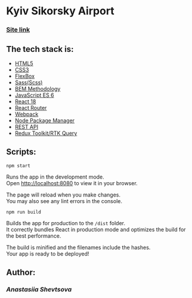 <h1>Kyiv Sikorsky Airport</h1>
<h3> <a href="https://splendid-parfait-e4826f.netlify.app/"><b>Site link</b></a> </h3>

 <h2>The tech stack is: </h2>
<ul> 
  <li><a href="https://en.wikipedia.org/wiki/HTML5">HTML5 </a> </li>
  <li><a href="https://en.wikipedia.org/wiki/Cascading_Style_Sheets">CSS3 </a> </li>
  <li><a href="https://en.wikipedia.org/wiki/CSS_Flexible_Box_Layout">FlexBox </a> </li>
  <li><a href="https://sass-lang.com/">Sass(Scss) </a> </li>
  <li><a href="https://en.bem.info/methodology/">BEM Methodology</a> </li>
  <li><a href="https://www.w3schools.com/js/js_es6.asp">JavaScript ES 6</a> </li>
  <li><a href="https://uk.reactjs.org/">React 18</a> </li>
  <li><a href="https://reactrouter.com/en/main">React Router</a> </li>
  <li><a href="https://webpack.js.org/">Webpack</a> </li>
  <li><a href="https://www.npmjs.com/">Node Package Manager</a> </li>
  <li><a href="https://en.wikipedia.org/wiki/Representational_state_transfer">REST API</a> </li>
  <li><a href="https://redux-toolkit.js.org/rtk-query/overview">Redux Toolkit/RTK Query</a> </li>
</ul>

<h2><b>Scripts:</b></h2>

 `npm start`

Runs the app in the development mode.\
Open [http://localhost:8080](http://localhost:8080) to view it in your browser.

The page will reload when you make changes.\
You may also see any lint errors in the console.

`npm run build`

Builds the app for production to the `/dist` folder.\
It correctly bundles React in production mode and optimizes the build for the best performance.

The build is minified and the filenames include the hashes.\
Your app is ready to be deployed!


<h2><b>Author:</b></h2>
<h3> <i>Anastasiia Shevtsova </i></h3>
